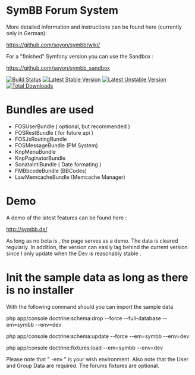 # SymBB Forum System


More detailed information and instructions can be found here (currently only in German):

https://github.com/seyon/symbb/wiki/

For a "finished" Symfony version you can use the Sandbox :

https://github.com/seyon/symbb_sandbox

[![Build Status](https://travis-ci.org/seyon/symbb.png?branch=master)](https://travis-ci.org/seyon/symbb)
[![Latest Stable Version](https://poser.pugx.org/symbb/symbb/v/stable.png)](https://packagist.org/packages/symbb/symbb)
[![Latest Unstable Version](https://poser.pugx.org/symbb/symbb/v/unstable.png)](https://packagist.org/packages/symbb/symbb)
[![Total Downloads](https://poser.pugx.org/symbb/symbb/downloads.png)](https://packagist.org/packages/symbb/symbb)

# Bundles are used

- FOSUserBundle ( optional, but recommended )
- FOSRestBundle ( for future api )
- FOSJsRoutingBundle 
- FOSMessageBundle (PM System)
- KnpMenuBundle
- KnpPaginatorBundle
- SonataIntlBundle ( Date formating )
- FMBbcodeBundle (BBCodes)
- LswMemcacheBundle (Memcache Manager)

# Demo

A demo of the latest features can be found here :

http://symbb.de/

As long as no beta is , the page serves as a demo. The data is cleared regularly.
In addition, the version can easily lag behind the current version since I only update when the Dev is reasonably stable .

# Init the sample data as long as there is no installer


With the following command should you can import the sample data

 php app/console doctrine:schema:drop --force --full-database --em=symbb --env=dev

 php app/console doctrine:schema:update --force --em=symbb --env=dev

 php app/console doctrine:fixtures:load --em=symbb --env=dev


Please note that " -env " is your wish environment. 
Also note that the User and Group Data are required. The forums fixtures are optional.